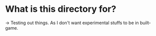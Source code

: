# What is this directory for?

-> Testing out things. As I don't want experimental stuffs to be in built-game.
